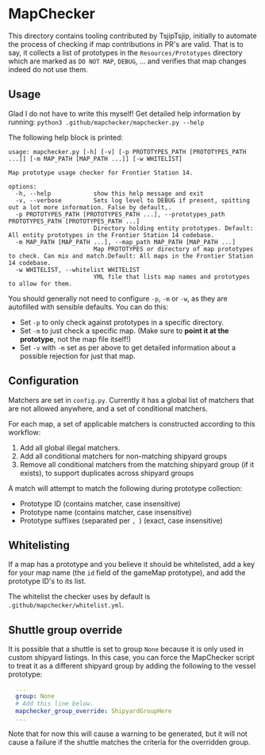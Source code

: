 # MapChecker

This directory contains tooling contributed by TsjipTsjip, initially to automate the process of checking if map
contributions in PR's are valid. That is to say, it collects a list of prototypes in the `Resources/Prototypes`
directory which are marked as `DO NOT MAP`, `DEBUG`, ... and verifies that map changes indeed do not use them.

## Usage

Glad I do not have to write this myself! Get detailed help information by running:
`python3 .github/mapchecker/mapchecker.py --help`

The following help block is printed:
```
usage: mapchecker.py [-h] [-v] [-p PROTOTYPES_PATH [PROTOTYPES_PATH ...]] [-m MAP_PATH [MAP_PATH ...]] [-w WHITELIST]

Map prototype usage checker for Frontier Station 14.

options:
  -h, --help            show this help message and exit
  -v, --verbose         Sets log level to DEBUG if present, spitting out a lot more information. False by default,.
  -p PROTOTYPES_PATH [PROTOTYPES_PATH ...], --prototypes_path PROTOTYPES_PATH [PROTOTYPES_PATH ...]
                        Directory holding entity prototypes. Default: All entity prototypes in the Frontier Station 14 codebase.
  -m MAP_PATH [MAP_PATH ...], --map_path MAP_PATH [MAP_PATH ...]
                        Map PROTOTYPES or directory of map prototypes to check. Can mix and match.Default: All maps in the Frontier Station 14 codebase.
  -w WHITELIST, --whitelist WHITELIST
                        YML file that lists map names and prototypes to allow for them.
```

You should generally not need to configure `-p`, `-m` or `-w`, as they are autofilled with sensible defaults. You can do
this:
- Set `-p` to only check against prototypes in a specific directory.
- Set `-m` to just check a specific map. (Make sure to **point it at the prototype**, not the map file itself!)
- Set `-v` with `-m` set as per above to get detailed information about a possible rejection for just that map.

## Configuration

Matchers are set in `config.py`. Currently it has a global list of matchers that are not allowed anywhere, and a set
of conditional matchers.

For each map, a set of applicable matchers is constructed according to this workflow:
1. Add all global illegal matchers.
2. Add all conditional matchers for non-matching shipyard groups
3. Remove all conditional matchers from the matching shipyard group (if it exists), to support duplicates across
   shipyard groups

A match will attempt to match the following during prototype collection:
- Prototype ID (contains matcher, case insensitive)
- Prototype name (contains matcher, case insensitive)
- Prototype suffixes (separated per `, `) (exact, case insensitive)

## Whitelisting

If a map has a prototype and you believe it should be whitelisted, add a key for your map name (the `id` field of the
gameMap prototype), and add the prototype ID's to its list.

The whitelist the checker uses by default is `.github/mapchecker/whitelist.yml`.

## Shuttle group override

It is possible that a shuttle is set to group `None` because it is only used in custom shipyard listings. In this case,
you can force the MapChecker script to treat it as a different shipyard group by adding the following to the vessel
prototype:

```yml
  ...
  group: None
  # Add this line below.
  mapchecker_group_override: ShipyardGroupHere
  ...
```

Note that for now this will cause a warning to be generated, but it will not cause a failure if the shuttle matches the
criteria for the overridden group.

